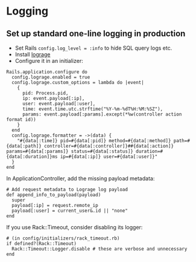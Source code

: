 # Logging

## Set up standard one-line logging in production

- Set Rails `config.log_level = :info` to hide SQL query logs etc.
- Install [lograge](https://github.com/roidrage/lograge)
- Configure it in an initializer:

```
Rails.application.configure do
  config.lograge.enabled = true
  config.lograge.custom_options = lambda do |event|
    {
      pid: Process.pid,
      ip: event.payload[:ip],
      user: event.payload[:user],
      time: event.time.utc.strftime("%Y-%m-%dT%H:%M:%SZ"),
      params: event.payload[:params].except(*%w(controller action format id))
    }
  end
  config.lograge.formatter = ->(data) {
    "#{data[:time]} pid=#{data[:pid]} method=#{data[:method]} path=#{data[:path]} controller=#{data[:controller]}##{data[:action]} params=#{data[:params]} status=#{data[:status]} duration=#{data[:duration]}ms ip=#{data[:ip]} user=#{data[:user]}"
  }
end
```

In ApplicationController, add the missing payload metadata:

```
# Add request metadata to Lograge log payload
def append_info_to_payload(payload)
  super
  payload[:ip] = request.remote_ip
  payload[:user] = current_user&.id || "none"
end
```

If you use Rack::Timeout, consider disabling its logger:

```
# (in config/initializers/rack_timeout.rb)
if defined?(Rack::Timeout)
  Rack::Timeout::Logger.disable # these are verbose and unnecessary
end
```
